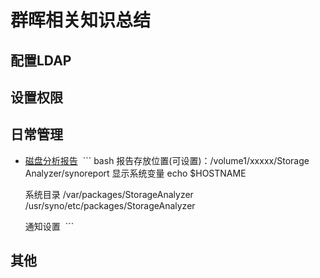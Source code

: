 # 群晖相关知识总结
## 配置LDAP
## 设置权限
## 日常管理
- [磁盘分析报告](https://www.synology.com/zh-cn/knowledgebase/DSM/help/StorageAnalyzer/StorageAnalyzer_desc)
  ``` bash
   报告存放位置(可设置)：/volume1/xxxxx/Storage Analyzer/synoreport
   显示系统变量
   echo $HOSTNAME

   系统目录
   /var/packages/StorageAnalyzer
   /usr/syno/etc/packages/StorageAnalyzer

   通知设置
  ```
  
## 其他
